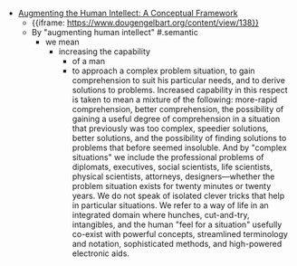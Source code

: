 - [Augmenting the Human Intellect: A Conceptual Framework](<Augmenting the Human Intellect: A Conceptual Framework.md>)
    - {{iframe: https://www.dougengelbart.org/content/view/138}}
    - By "augmenting human intellect" #.semantic
        - we mean 
            - increasing the capability 
                - of a man 
                - to approach a complex problem situation, to gain comprehension to suit his particular needs, and to derive solutions to problems. Increased capability in this respect is taken to mean a mixture of the following: more-rapid comprehension, better comprehension, the possibility of gaining a useful degree of comprehension in a situation that previously was too complex, speedier solutions, better solutions, and the possibility of finding solutions to problems that before seemed insoluble. And by "complex situations" we include the professional problems of diplomats, executives, social scientists, life scientists, physical scientists, attorneys, designers—whether the problem situation exists for twenty minutes or twenty years. We do not speak of isolated clever tricks that help in particular situations. We refer to a way of life in an integrated domain where hunches, cut-and-try, intangibles, and the human "feel for a situation" usefully co-exist with powerful concepts, streamlined terminology and notation, sophisticated methods, and high-powered electronic aids.
